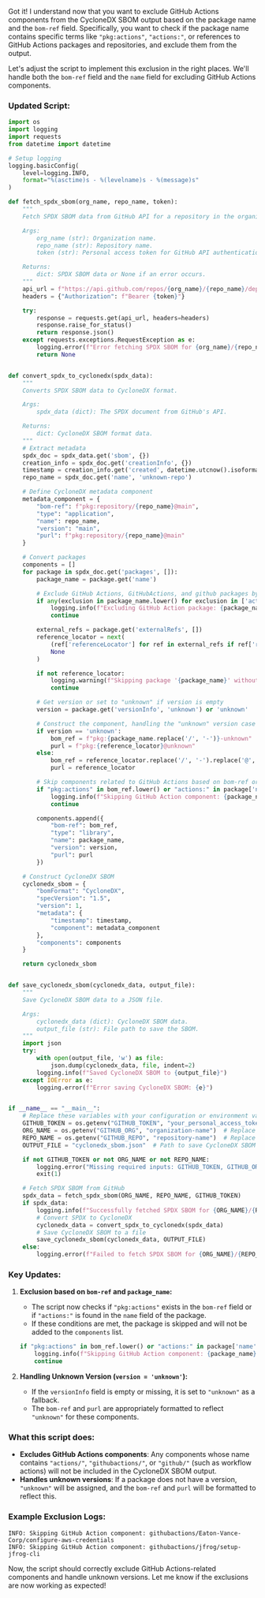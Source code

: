 Got it! I understand now that you want to exclude GitHub Actions components from the CycloneDX SBOM output based on the package name and the `bom-ref` field. Specifically, you want to check if the package name contains specific terms like `"pkg:actions"`, `"actions:"`, or references to GitHub Actions packages and repositories, and exclude them from the output.

Let's adjust the script to implement this exclusion in the right places. We'll handle both the `bom-ref` field and the `name` field for excluding GitHub Actions components.

### Updated Script:

```python
import os
import logging
import requests
from datetime import datetime

# Setup logging
logging.basicConfig(
    level=logging.INFO,
    format="%(asctime)s - %(levelname)s - %(message)s"
)

def fetch_spdx_sbom(org_name, repo_name, token):
    """
    Fetch SPDX SBOM data from GitHub API for a repository in the organization.

    Args:
        org_name (str): Organization name.
        repo_name (str): Repository name.
        token (str): Personal access token for GitHub API authentication.

    Returns:
        dict: SPDX SBOM data or None if an error occurs.
    """
    api_url = f"https://api.github.com/repos/{org_name}/{repo_name}/dependency-graph/sbom"
    headers = {"Authorization": f"Bearer {token}"}

    try:
        response = requests.get(api_url, headers=headers)
        response.raise_for_status()
        return response.json()
    except requests.exceptions.RequestException as e:
        logging.error(f"Error fetching SPDX SBOM for {org_name}/{repo_name}: {e}")
        return None


def convert_spdx_to_cyclonedx(spdx_data):
    """
    Converts SPDX SBOM data to CycloneDX format.

    Args:
        spdx_data (dict): The SPDX document from GitHub's API.

    Returns:
        dict: CycloneDX SBOM format data.
    """
    # Extract metadata
    spdx_doc = spdx_data.get('sbom', {})
    creation_info = spdx_doc.get('creationInfo', {})
    timestamp = creation_info.get('created', datetime.utcnow().isoformat())
    repo_name = spdx_doc.get('name', 'unknown-repo')

    # Define CycloneDX metadata component
    metadata_component = {
        "bom-ref": f"pkg:repository/{repo_name}@main",
        "type": "application",
        "name": repo_name,
        "version": "main",
        "purl": f"pkg:repository/{repo_name}@main"
    }

    # Convert packages
    components = []
    for package in spdx_doc.get('packages', []):
        package_name = package.get('name')

        # Exclude GitHub Actions, GitHubActions, and github packages by name
        if any(exclusion in package_name.lower() for exclusion in ['actions/', 'githubactions/', 'github/']):
            logging.info(f"Excluding GitHub Action package: {package_name}")
            continue

        external_refs = package.get('externalRefs', [])
        reference_locator = next(
            (ref['referenceLocator'] for ref in external_refs if ref['referenceType'] == 'purl'), 
            None
        )

        if not reference_locator:
            logging.warning(f"Skipping package '{package_name}' without a referenceLocator.")
            continue

        # Get version or set to "unknown" if version is empty
        version = package.get('versionInfo', 'unknown') or 'unknown'

        # Construct the component, handling the "unknown" version case
        if version == 'unknown':
            bom_ref = f"pkg:{package_name.replace('/', '-')}-unknown"
            purl = f"pkg:{reference_locator}@unknown"
        else:
            bom_ref = reference_locator.replace('/', '-').replace('@', '-')
            purl = reference_locator

        # Skip components related to GitHub Actions based on bom-ref or package name
        if "pkg:actions" in bom_ref.lower() or "actions:" in package['name'].lower():
            logging.info(f"Skipping GitHub Action component: {package_name}")
            continue

        components.append({
            "bom-ref": bom_ref,
            "type": "library",
            "name": package_name,
            "version": version,
            "purl": purl
        })

    # Construct CycloneDX SBOM
    cyclonedx_sbom = {
        "bomFormat": "CycloneDX",
        "specVersion": "1.5",
        "version": 1,
        "metadata": {
            "timestamp": timestamp,
            "component": metadata_component
        },
        "components": components
    }

    return cyclonedx_sbom


def save_cyclonedx_sbom(cyclonedx_data, output_file):
    """
    Save CycloneDX SBOM data to a JSON file.

    Args:
        cyclonedx_data (dict): CycloneDX SBOM data.
        output_file (str): File path to save the SBOM.
    """
    import json
    try:
        with open(output_file, 'w') as file:
            json.dump(cyclonedx_data, file, indent=2)
        logging.info(f"Saved CycloneDX SBOM to {output_file}")
    except IOError as e:
        logging.error(f"Error saving CycloneDX SBOM: {e}")


if __name__ == "__main__":
    # Replace these variables with your configuration or environment variables
    GITHUB_TOKEN = os.getenv("GITHUB_TOKEN", "your_personal_access_token")  # Add GitHub token here or set as env variable
    ORG_NAME = os.getenv("GITHUB_ORG", "organization-name")  # Replace with the org name
    REPO_NAME = os.getenv("GITHUB_REPO", "repository-name")  # Replace with repo name within org
    OUTPUT_FILE = "cyclonedx_sbom.json"  # Path to save CycloneDX SBOM

    if not GITHUB_TOKEN or not ORG_NAME or not REPO_NAME:
        logging.error("Missing required inputs: GITHUB_TOKEN, GITHUB_ORG, or GITHUB_REPO.")
        exit(1)

    # Fetch SPDX SBOM from GitHub
    spdx_data = fetch_spdx_sbom(ORG_NAME, REPO_NAME, GITHUB_TOKEN)
    if spdx_data:
        logging.info(f"Successfully fetched SPDX SBOM for {ORG_NAME}/{REPO_NAME}.")
        # Convert SPDX to CycloneDX
        cyclonedx_data = convert_spdx_to_cyclonedx(spdx_data)
        # Save CycloneDX SBOM to a file
        save_cyclonedx_sbom(cyclonedx_data, OUTPUT_FILE)
    else:
        logging.error(f"Failed to fetch SPDX SBOM for {ORG_NAME}/{REPO_NAME}.")
```

### Key Updates:
1. **Exclusion based on `bom-ref` and `package_name`:** 
   - The script now checks if `"pkg:actions"` exists in the `bom-ref` field or if `"actions:"` is found in the `name` field of the package.
   - If these conditions are met, the package is skipped and will not be added to the `components` list.

   ```python
   if "pkg:actions" in bom_ref.lower() or "actions:" in package['name'].lower():
       logging.info(f"Skipping GitHub Action component: {package_name}")
       continue
   ```

2. **Handling Unknown Version (`version = 'unknown'`):**
   - If the `versionInfo` field is empty or missing, it is set to `"unknown"` as a fallback.
   - The `bom-ref` and `purl` are appropriately formatted to reflect `"unknown"` for these components.

### What this script does:
- **Excludes GitHub Actions components**: Any components whose name contains `"actions/"`, `"githubactions/"`, or `"github/"` (such as workflow actions) will not be included in the CycloneDX SBOM output.
- **Handles unknown versions**: If a package does not have a version, `"unknown"` will be assigned, and the `bom-ref` and `purl` will be formatted to reflect this.
  
### Example Exclusion Logs:
```text
INFO: Skipping GitHub Action component: githubactions/Eaton-Vance-Corp/configure-aws-credentials
INFO: Skipping GitHub Action component: githubactions/jfrog/setup-jfrog-cli
```

Now, the script should correctly exclude GitHub Actions-related components and handle unknown versions. Let me know if the exclusions are now working as expected!
